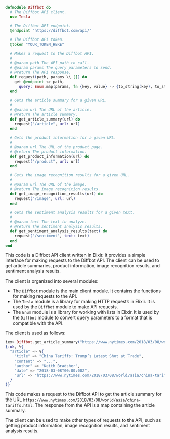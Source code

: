 ```elixir
defmodule Diffbot do
  # The Diffbot API client.
  use Tesla

  # The Diffbot API endpoint.
  @endpoint "https://diffbot.com/api/"

  # The Diffbot API token.
  @token "YOUR_TOKEN_HERE"

  # Makes a request to the Diffbot API.
  #
  # @param path The API path to call.
  # @param params The query parameters to send.
  # @return The API response.
  def request(path, params \\ []) do
    get @endpoint <> path,
      query: Enum.map(params, fn {key, value} -> {to_string(key), to_string(value)} end)
  end

  # Gets the article summary for a given URL.
  #
  # @param url The URL of the article.
  # @return The article summary.
  def get_article_summary(url) do
    request("/article", url: url)
  end

  # Gets the product information for a given URL.
  #
  # @param url The URL of the product page.
  # @return The product information.
  def get_product_information(url) do
    request("/product", url: url)
  end

  # Gets the image recognition results for a given URL.
  #
  # @param url The URL of the image.
  # @return The image recognition results.
  def get_image_recognition_results(url) do
    request("/image", url: url)
  end

  # Gets the sentiment analysis results for a given text.
  #
  # @param text The text to analyze.
  # @return The sentiment analysis results.
  def get_sentiment_analysis_results(text) do
    request("/sentiment", text: text)
  end
end
```

This code is a Diffbot API client written in Elixir. It provides a simple interface for making requests to the Diffbot API. The client can be used to get article summaries, product information, image recognition results, and sentiment analysis results.

The client is organized into several modules:

* The `Diffbot` module is the main client module. It contains the functions for making requests to the API.
* The `Tesla` module is a library for making HTTP requests in Elixir. It is used by the `Diffbot` module to make API requests.
* The `Enum` module is a library for working with lists in Elixir. It is used by the `Diffbot` module to convert query parameters to a format that is compatible with the API.

The client is used as follows:

```elixir
iex> Diffbot.get_article_summary("https://www.nytimes.com/2018/03/08/world/asia/china-tariffs.html")
{:ok, %{
  "article" => %{
    "title" => "China Tariffs: Trump’s Latest Shot at Trade",
    "content" => "...",
    "author" => "Keith Bradsher",
    "date" => "2018-03-08T00:00:00Z",
    "url" => "https://www.nytimes.com/2018/03/08/world/asia/china-tariffs.html"
  }
}}
```

This code makes a request to the Diffbot API to get the article summary for the URL `https://www.nytimes.com/2018/03/08/world/asia/china-tariffs.html`. The response from the API is a map containing the article summary.

The client can be used to make other types of requests to the API, such as getting product information, image recognition results, and sentiment analysis results.